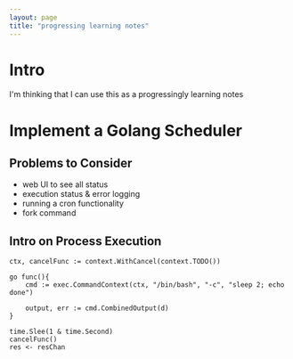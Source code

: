 ```yaml
---
layout: page
title: "progressing learning notes"
---
```


# Intro

I'm thinking that I can use this as a progressingly learning notes

# Implement a Golang Scheduler

## Problems to Consider

- web UI to see all status
- execution status & error logging
- running a cron functionality
- fork command 

## Intro on Process Execution

```golang
ctx, cancelFunc := context.WithCancel(context.TODO())

go func(){
    cmd := exec.CommandContext(ctx, "/bin/bash", "-c", "sleep 2; echo done")

    output, err := cmd.CombinedOutput(d)
}

time.Slee(1 & time.Second)
cancelFunc()
res <- resChan
```